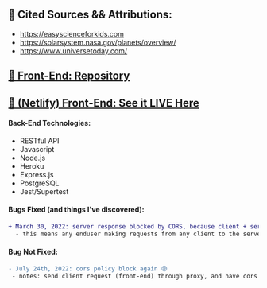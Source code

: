 ## 📰  Cited Sources && Attributions:

- https://easyscienceforkids.com
- https://solarsystem.nasa.gov/planets/overview/
- https://www.universetoday.com/
 
## [🍨  Front-End: Repository](https://github.com/austinxduong/NASA-part1)
## [📸  (Netlify) Front-End: See it LIVE Here](https://nasa-galaxy.netlify.app/)

#### Back-End Technologies:
- RESTful API
- Javascript
- Node.js
- Heroku
- Express.js
- PostgreSQL
- Jest/Supertest

#### Bugs Fixed (and things I've discovered):

``` diff
+ March 30, 2022: server response blocked by CORS, because client + server have different cross-origins [resolved]
  - this means any enduser making requests from any client to the server, should ignore CORS policy
```
#### Bug Not Fixed:
``` diff 
- July 24th, 2022: cors policy block again 😪
 - notes: send client request (front-end) through proxy, and have cors applied when received by server (backend).
```
